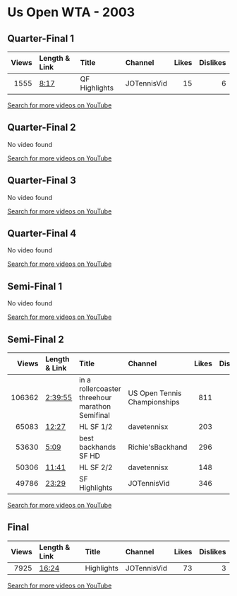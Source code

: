 
# Us Open WTA - 2003
    
## Quarter-Final 1
|   Views | Length & Link                                       | Title         | Channel     |   Likes |   Dislikes |
|--------:|:----------------------------------------------------|:--------------|:------------|--------:|-----------:|
|    1555 | [8:17](https://www.youtube.com/watch?v=bwehrutzIG4) | QF Highlights | JOTennisVid |      15 |          6 |

[Search for more videos on YouTube](https://www.youtube.com/results?search_query=%22us+open%22+%22Clijsters%22+%22Mauresmo%22+%222003%22+%22highlights%22)     

## Quarter-Final 2
No video found

[Search for more videos on YouTube](https://www.youtube.com/results?search_query=%22us+open%22+%22Davenport%22+%22Suarez%22+%222003%22+%22highlights%22)     

## Quarter-Final 3
No video found

[Search for more videos on YouTube](https://www.youtube.com/results?search_query=%22us+open%22+%22Capriati%22+%22Schiavone%22+%222003%22+%22highlights%22)     

## Quarter-Final 4
No video found

[Search for more videos on YouTube](https://www.youtube.com/results?search_query=%22us+open%22+%22Henin%22+%22Myskina%22+%222003%22+%22highlights%22)     

## Semi-Final 1
No video found

[Search for more videos on YouTube](https://www.youtube.com/results?search_query=%22us+open%22+%22Clijsters%22+%22Davenport%22+%222003%22+%22highlights%22)     

## Semi-Final 2
|   Views | Length & Link                                          | Title                                              | Channel                      |   Likes |   Dislikes |
|--------:|:-------------------------------------------------------|:---------------------------------------------------|:-----------------------------|--------:|-----------:|
|  106362 | [2:39:55](https://www.youtube.com/watch?v=t1mPQODDxxw) | in a rollercoaster threehour marathon    Semifinal | US Open Tennis Championships |     811 |         25 |
|   65083 | [12:27](https://www.youtube.com/watch?v=tXhQ1xRfYJU)   | HL        SF 1/2                                   | davetennisx                  |     203 |         10 |
|   53630 | [5:09](https://www.youtube.com/watch?v=UguYehKDnC0)    | best backhands     SF HD                           | Richie'sBackhand             |     296 |         10 |
|   50306 | [11:41](https://www.youtube.com/watch?v=krUzMVKMl6M)   | HL        SF 2/2                                   | davetennisx                  |     148 |          6 |
|   49786 | [23:29](https://www.youtube.com/watch?v=YsCmnYwIecs)   | SF Highlights                                      | JOTennisVid                  |     346 |         19 |

[Search for more videos on YouTube](https://www.youtube.com/results?search_query=%22us+open%22+%22Henin%22+%22Capriati%22+%222003%22+%22highlights%22)     

## Final
|   Views | Length & Link                                        | Title      | Channel     |   Likes |   Dislikes |
|--------:|:-----------------------------------------------------|:-----------|:------------|--------:|-----------:|
|    7925 | [16:24](https://www.youtube.com/watch?v=oKiJ3FYWqIM) | Highlights | JOTennisVid |      73 |          3 |

[Search for more videos on YouTube](https://www.youtube.com/results?search_query=%22us+open%22+%22Henin%22+%22Clijsters%22+%222003%22+%22highlights%22)     
